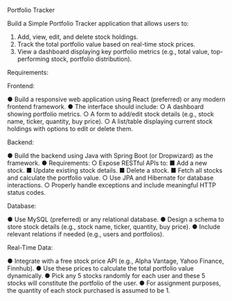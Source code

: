  Portfolio Tracker

 
 Build a Simple Portfolio Tracker application that allows users to:


 
1. Add, view, edit, and delete stock holdings.
2. Track the total portfolio value based on real-time stock prices.
3. View a dashboard displaying key portfolio metrics (e.g., total value,
top-performing stock, portfolio distribution).


Requirements:

Frontend:


● Build a responsive web application using React (preferred) or any modern
frontend framework.
● The interface should include:
○ A dashboard showing portfolio metrics.
○ A form to add/edit stock details (e.g., stock name, ticker, quantity, buy
price).
○ A list/table displaying current stock holdings with options to edit or
delete them.


Backend:


● Build the backend using Java with Spring Boot (or Dropwizard) as the
framework.
● Requirements:
○ Expose RESTful APIs to:
■ Add a new stock.
■ Update existing stock details.
■ Delete a stock.
■ Fetch all stocks and calculate the portfolio value.
○ Use JPA and Hibernate for database interactions.
○ Properly handle exceptions and include meaningful HTTP status
codes.


Database:


● Use MySQL (preferred) or any relational database.
● Design a schema to store stock details (e.g., stock name, ticker, quantity, buy
price).
● Include relevant relations if needed (e.g., users and portfolios).


Real-Time Data:


● Integrate with a free stock price API (e.g., Alpha Vantage, Yahoo Finance,
Finnhub).
● Use these prices to calculate the total portfolio value dynamically.
● Pick any 5 stocks randomly for each user and these 5 stocks will constitute
the portfolio of the user.
● For assignment purposes, the quantity of each stock purchased is assumed
to be 1.


